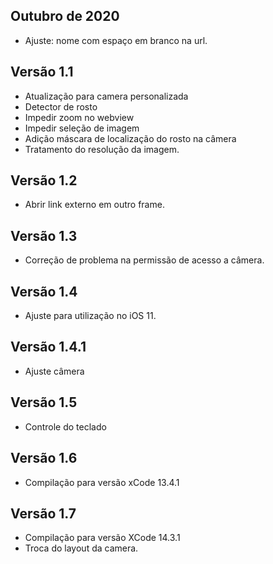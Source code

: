 ## Outubro de 2020
* Ajuste: nome com espaço em branco na url.

## Versão 1.1
* Atualização para camera personalizada
* Detector de rosto
* Impedir zoom no webview
* Impedir seleção de imagem
* Adição máscara de localização do rosto na câmera
* Tratamento do resolução da imagem.

## Versão 1.2
* Abrir link externo em outro frame.

## Versão 1.3
* Correção de problema na permissão de acesso a câmera.

## Versão 1.4
* Ajuste para utilização no iOS 11.

## Versão 1.4.1
* Ajuste câmera

## Versão 1.5
* Controle do teclado

## Versão 1.6
* Compilação para versão xCode 13.4.1

## Versão 1.7
* Compilação para versão XCode 14.3.1
* Troca do layout da camera.
